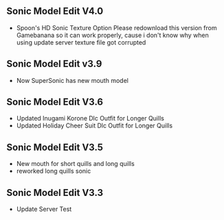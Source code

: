 ## Sonic Model Edit V4.0
- Spoon's HD Sonic Texture Option
Please redownload this version from Gamebanana so it can work properly, cause i don't know why when using update server texture file got corrupted

## Sonic Model Edit v3.9
- Now SuperSonic has new mouth model

## Sonic Model Edit V3.6
- Updated Inugami Korone Dlc Outfit for Longer Quills
- Updated Holiday Cheer Suit Dlc Outfit for Longer Quills

## Sonic Model Edit V3.5
- New mouth for short quills and long quills
- reworked long quills sonic

## Sonic Model Edit V3.3
- Update Server Test
